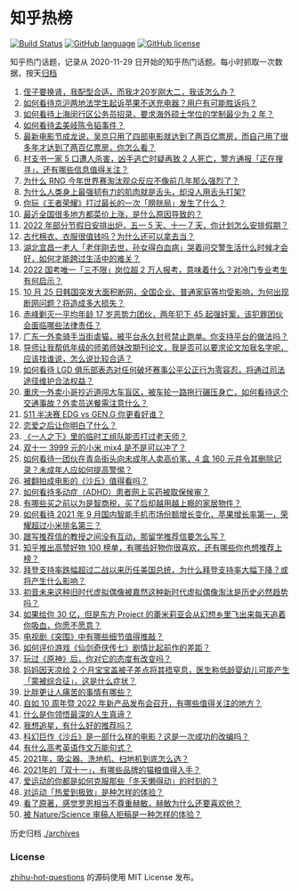 # 知乎热榜
[![Build Status](https://github.com/ToWeLong/zhihu-hot-questions/workflows/CI/badge.svg)](https://github.com/ToWeLong/zhihu-hot-questions/actions)
[![GitHub language](https://img.shields.io/badge/language-golang-orange.svg)](https://golang.org/)
[![GitHub license](https://img.shields.io/github/license/ToWeLong/zhihu-hot-questions)](https://github.com/ToWeLong/zhihu-hot-questions/blob/main/LICENSE)

知乎热门话题，记录从 2020-11-29 日开始的知乎热门话题。每小时抓取一次数据，按天[归档](./archives)

<!-- BEGIN -->

1. [侄子要换肾，我配型合适，而我才20岁刚大二，我该怎么办？](https://www.zhihu.com/question/493115676)
1. [如何看待京沪两地法学生起诉苹果不送充电器？用户有可能胜诉吗？](https://www.zhihu.com/question/494499310)
1. [如何看待上海闵行区公务员招录，要求海外硕士学位的学制最少为 2 年？](https://www.zhihu.com/question/494146238)
1. [如何看待孟美岐陈令韬事件？](https://www.zhihu.com/question/494335484)
1. [最新电影节成龙说，吴京只用了四部电影就达到了两百亿票房，而自己用了很多年才达到了两百亿票房，你怎么看？](https://www.zhihu.com/question/492885166)
1. [村支书一家 5 口遭人杀害，凶手逃亡时疑再致 2 人死亡，警方通报「正在搜寻」，还有哪些信息值得关注？](https://www.zhihu.com/question/494543401)
1. [为什么 RNG 今年世界赛淘汰观众反应不像前几年那么强烈了？](https://www.zhihu.com/question/494438411)
1. [为什么人类身上最强韧有力的肌肉就是舌头，却没人用舌头打架?](https://www.zhihu.com/question/494167333)
1. [你玩《王者荣耀》打过最长的一次「膀胱局」发生了什么？](https://www.zhihu.com/question/317841176)
1. [最近全国很多地方都菜价上涨，是什么原因导致的？](https://www.zhihu.com/question/41653834)
1. [2022 年部分节假日安排出炉，五一 5 天、十一 7 天，你计划怎么安排假期？](https://www.zhihu.com/question/494519562)
1. [古代棉衣、衣服很值钱吗？为什么还可以拿去当？](https://www.zhihu.com/question/493533251)
1. [湖北宜昌一老人「老伴刚去世，孙女得白血病」哭着问交警生活什么时候才会好，如何才能跨过生活中的难关？](https://www.zhihu.com/question/494460353)
1. [2022 国考唯一「三不限」岗位超 2 万人报考，意味着什么？对冷门专业考生有何启示？](https://www.zhihu.com/question/494273341)
1. [10 月 25 日韩国突发大面积断网，全国企业、普通家庭等均受影响，为何出现断网问题？将造成多大损失？](https://www.zhihu.com/question/494451279)
1. [赤峰剿灭一平均年龄 17 岁恶势力团伙，两年犯下 45 起强奸案，该犯罪团伙会面临哪些法律责任？](https://www.zhihu.com/question/494390841)
1. [广东一外卖骑手当街虐猫，被平台永久封号禁止跑单。你支持平台的做法吗？](https://www.zhihu.com/question/494448576)
1. [导师让我帮低年级的师弟师妹改期刊论文，我是否可以要求论文加我名字呢，应该找谁说，怎么说比较合适？](https://www.zhihu.com/question/494197900)
1. [如何看待 LGD 俱乐部表态对任何破坏赛事公平公正行为零容忍，将通过司法途径维护合法权益？](https://www.zhihu.com/question/494385639)
1. [重庆一外卖小哥抄近道闯大车盲区，被车轮一路拖行碾压身亡，如何看待这个交通事故？外卖员送餐需注意什么？](https://www.zhihu.com/question/493882007)
1. [S11 半决赛 EDG vs GEN.G 你更看好谁？](https://www.zhihu.com/question/494513591)
1. [恋爱之后让你明白了什么？](https://www.zhihu.com/question/36951304)
1. [《一人之下》里的临时工组队能否打过老天师？](https://www.zhihu.com/question/490300773)
1. [双十一 3999 元的小米 mix4 是不是可以冲了？](https://www.zhihu.com/question/493548423)
1. [如何看待一团伙在青岛街头向未成年人卖高价笔，4 盒 160 元并令其删除记录？未成年人应如何提高警惕？](https://www.zhihu.com/question/494355545)
1. [被翻拍成电影的《沙丘》值得看吗？](https://www.zhihu.com/question/329585133)
1. [如何看待多动症（ADHD）患者网上买药被取保候审？](https://www.zhihu.com/question/494463514)
1. [有哪些买之前以为是智商税，买了后却越用越上瘾的家居物件？](https://www.zhihu.com/question/475111568)
1. [如何看待 2021 年 9 月国内智能手机市场份额增长变化，苹果增长率第一，荣耀超过小米排名第三？](https://www.zhihu.com/question/494489462)
1. [跟写推荐信的教授之间没有互动，那留学推荐信要怎么写？](https://www.zhihu.com/question/43969733)
1. [知乎推出高赞好物 100 榜单，有哪些好物你很喜欢，还有哪些你也想推荐上榜？](https://www.zhihu.com/question/494554033)
1. [拜登支持率跌幅超过二战以来历任美国总统，为什么拜登支持率大幅下降？或将产生什么影响？](https://www.zhihu.com/question/494574966)
1. [初音未来这种旧时代虚拟偶像被嘉然这种新时代虚拟偶像淘汰是历史必然趋势吗？](https://www.zhihu.com/question/489419271)
1. [如果给你 30 亿，但是东方 Project 的蕾米莉亚会从幻想乡里飞出来每天追着你吸血，你愿不愿意？](https://www.zhihu.com/question/494297848)
1. [电视剧《突围》中有哪些细节值得推敲？](https://www.zhihu.com/question/493752045)
1. [如何评价游戏《仙剑奇侠传七》剧情比起前作的差距？](https://www.zhihu.com/question/493895140)
1. [玩过《原神》后，你对它的态度有改变吗？](https://www.zhihu.com/question/444575942)
1. [妈妈因天凉给 2 个月宝宝盖被子差点将其捂窒息，医生称低龄婴幼儿可能产生「蒙被综合征」，这是什么症状？](https://www.zhihu.com/question/493966321)
1. [比胖更让人痛苦的事情有哪些？](https://www.zhihu.com/question/493734501)
1. [自如 10 周年暨 2022 年新产品发布会召开，有哪些值得关注的地方？](https://www.zhihu.com/question/493537501)
1. [什么是你领悟最深的人生真谛？](https://www.zhihu.com/question/363358319)
1. [我想追星，有什么好的推荐吗？](https://www.zhihu.com/question/490734242)
1. [科幻巨作《沙丘》是一部什么样的电影？这是一次成功的改编吗？](https://www.zhihu.com/question/474299000)
1. [有什么高考英语作文万能句式？](https://www.zhihu.com/question/41566084)
1. [2021年，吸尘器、洗地机、扫地机到底怎么选？](https://www.zhihu.com/question/494471647)
1. [2021年的「双十一」，有哪些品牌的猫粮值得入手？](https://www.zhihu.com/question/488981447)
1. [爱运动的你都是如何克服那些「冬天懒得动」的时刻的？](https://www.zhihu.com/question/493905105)
1. [对运动「热爱到极致」是种怎样的体验？](https://www.zhihu.com/question/494486187)
1. [看了原著，感觉罗恩相当不尊重赫敏，赫敏为什么还要喜欢他？](https://www.zhihu.com/question/492960953)
1. [被 Nature/Science 审稿人拒稿是一种怎样的体验？](https://www.zhihu.com/question/491712507)

<!-- END -->

历史归档 [./archives](./archives)


### License
[zhihu-hot-questions](https://github.com/towelong/zhihu-hot-questions) 的源码使用 MIT License 发布。